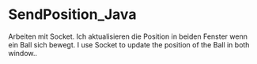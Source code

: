 # SendPosition_Java
Arbeiten mit Socket. Ich aktualisieren die Position in beiden Fenster wenn ein Ball sich bewegt. I use Socket to update the position of the Ball in both window..
